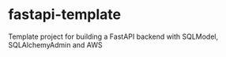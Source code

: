 # fastapi-template
Template project for building a FastAPI backend with SQLModel, SQLAlchemyAdmin and AWS
